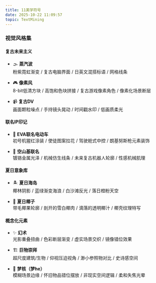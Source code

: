 ```yaml
---
title: 11美学符号
date: 2025-10-22 11:09:57
topic: TextMining
---
```


### 视觉风格集

#### 复古未来主义
- 🌫️ **蒸汽波**  
  粉紫霓虹渐变 / 复古电脑界面 / 日英文混搭标语 / 网格线条

- 🎮 **像素风**  
  8-bit低清方块 / 高饱和色块拼接 / 复古游戏像素角色 / 像素化场景断层

- 📹 **复古DV**  
  画面颗粒噪点 / 手持镜头晃动 / 时间戳水印 / 低画质柔光

#### 联名IP印记
- 🚗 **EVA联名电动车**  
  初号机猩红涂装 / 使徒图案拉花 / 驾驶舱式中控 / 朗基努斯枪元素装饰

- 🤖 **空山基联名**  
  镀铬金属光泽 / 机械仿生线条 / 未来复古机器人轮廓 / 性感机械肌理

#### 夏日意象库
- 🏝️ **夏日海岛**  
  椰林阴影 / 蓝绿渐变海浪 / 白沙滩反光 / 落日橙粉天空

- 🥥 **夏日椰子**  
  带毛椰果轮廓 / 剖开的雪白椰肉 / 滴落的透明椰汁 / 椰壳纹理特写

#### 概念化元素
- ✨ **幻术**  
  光影重叠扭曲 / 色彩断层渐变 / 虚实场景交织 / 镜像错位效果

- 🏗️ **巨物崇拜**  
  超尺度建筑/生物 / 仰视压迫视角 / 渺小参照物对比 / 史诗感空间

- 🌙 **梦核（梦he）**  
  模糊场景边缘 / 怀旧物品错位摆放 / 非现实空间逻辑 / 柔和失焦光晕
